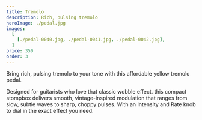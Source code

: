 ```yaml
---
title: Tremolo
description: Rich, pulsing tremolo
heroImage: ./pedal.jpg
images:
  [
    [./pedal-0040.jpg, ./pedal-0041.jpg, ./pedal-0042.jpg],
  ]
price: 350
order: 3
---
```


Bring rich, pulsing tremolo to your tone with this affordable yellow tremolo pedal. 

Designed for guitarists who love that classic wobble effect. this compact stompbox delivers smooth, vintage-inspired modulation that ranges from slow, subtle waves to sharp, choppy pulses. With an Intensity and Rate knob to dial in the exact effect you need.
